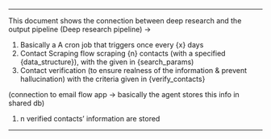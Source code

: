 ---

This document shows the connection between deep research and the output pipeline
(Deep research pipeline) → 

1. Basically a A cron job that triggers once every {x} days
2. Contact Scraping flow  scraping {n} contacts (with a specified {data_structure}), with the given in {search_params) 
3. Contact verification (to ensure realness of the information & prevent hallucination) with the criteria given in {verify_contacts}

(connection to email flow app → basically the agent stores this info in shared db)

1. n verified contacts’ information are stored
---